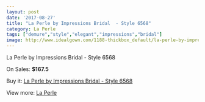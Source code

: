 ```yaml
---
layout: post
date: '2017-08-27'
title: "La Perle by Impressions Bridal  - Style 6568"
category: La Perle
tags: ["demure","style","elegant","impressions","bridal"]
image: http://www.idealgown.com/1188-thickbox_default/la-perle-by-impressions-bridal-style-6568.jpg
---
```

La Perle by Impressions Bridal  - Style 6568

On Sales: **$167.5**
<a href="https://www.idealgown.com/en/la-perle/553-la-perle-by-impressions-bridal-style-6568.html"><amp-img layout="responsive" width="600" height="600" src="//www.idealgown.com/1188-thickbox_default/la-perle-by-impressions-bridal-style-6568.jpg" alt="La Perle by Impressions Bridal  - Style 6568 0" /></a>
<a href="https://www.idealgown.com/en/la-perle/553-la-perle-by-impressions-bridal-style-6568.html"><amp-img layout="responsive" width="600" height="600" src="//www.idealgown.com/1190-thickbox_default/la-perle-by-impressions-bridal-style-6568.jpg" alt="La Perle by Impressions Bridal  - Style 6568 1" /></a>
<a href="https://www.idealgown.com/en/la-perle/553-la-perle-by-impressions-bridal-style-6568.html"><amp-img layout="responsive" width="600" height="600" src="//www.idealgown.com/1189-thickbox_default/la-perle-by-impressions-bridal-style-6568.jpg" alt="La Perle by Impressions Bridal  - Style 6568 2" /></a>

Buy it: [La Perle by Impressions Bridal  - Style 6568](https://www.idealgown.com/en/la-perle/553-la-perle-by-impressions-bridal-style-6568.html "La Perle by Impressions Bridal  - Style 6568")

View more: [La Perle](https://www.idealgown.com/en/8-la-perle "La Perle")